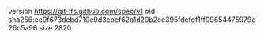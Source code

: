 version https://git-lfs.github.com/spec/v1
oid sha256:ec9f673debd710e9d3cbef62a1d20b2ce395fdcfdf1ff09654475979e26c5a96
size 2820
